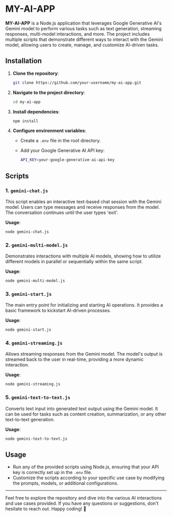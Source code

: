 # MY-AI-APP

**MY-AI-APP** is a Node.js application that leverages Google Generative AI's Gemini model to perform various tasks such as text generation, streaming responses, multi-model interactions, and more. The project includes multiple scripts that demonstrate different ways to interact with the Gemini model, allowing users to create, manage, and customize AI-driven tasks.

## Installation

1. **Clone the repository**:

   ```bash
   git clone https://github.com/your-username/my-ai-app.git
   ```

2. **Navigate to the project directory**:

   ```bash
   cd my-ai-app
   ```

3. **Install dependencies**:

   ```bash
   npm install
   ```

4. **Configure environment variables**:

   - Create a `.env` file in the root directory.
   - Add your Google Generative AI API key:
   
     ```bash
     API_KEY=your-google-generative-ai-api-key
     ```

## Scripts

### 1. `gemini-chat.js`

   This script enables an interactive text-based chat session with the Gemini model. Users can type messages and receive responses from the model. The conversation continues until the user types 'exit'.

   **Usage**:
   ```bash
   node gemini-chat.js
   ```

### 2. `gemini-multi-model.js`

   Demonstrates interactions with multiple AI models, showing how to utilize different models in parallel or sequentially within the same script.

   **Usage**:
   ```bash
   node gemini-multi-model.js
   ```

### 3. `gemini-start.js`

   The main entry point for initializing and starting AI operations. It provides a basic framework to kickstart AI-driven processes.

   **Usage**:
   ```bash
   node gemini-start.js
   ```

### 4. `gemini-streaming.js`

   Allows streaming responses from the Gemini model. The model's output is streamed back to the user in real-time, providing a more dynamic interaction.

   **Usage**:
   ```bash
   node gemini-streaming.js
   ```

### 5. `gemini-text-to-text.js`

   Converts text input into generated text output using the Gemini model. It can be used for tasks such as content creation, summarization, or any other text-to-text generation.

   **Usage**:
   ```bash
   node gemini-text-to-text.js
   ```

## Usage

- Run any of the provided scripts using Node.js, ensuring that your API key is correctly set up in the `.env` file.
- Customize the scripts according to your specific use case by modifying the prompts, models, or additional configurations.

---

Feel free to explore the repository and dive into the various AI interactions and use cases provided. If you have any questions or suggestions, don't hesitate to reach out. Happy coding! 🚀
